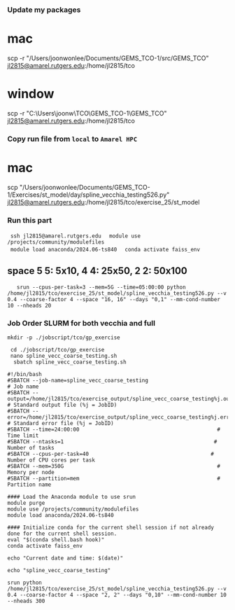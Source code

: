 ### Update my packages
# mac
scp -r "/Users/joonwonlee/Documents/GEMS_TCO-1/src/GEMS_TCO" jl2815@amarel.rutgers.edu:/home/jl2815/tco

# window
scp -r "C:\Users\joonw\TCO\GEMS_TCO-1\GEMS_TCO" jl2815@amarel.rutgers.edu:/home/jl2815/tco 

### Copy run file from ```local``` to ```Amarel HPC```
# mac

scp "/Users/joonwonlee/Documents/GEMS_TCO-1/Exercises/st_model/day/spline_vecchia_testing526.py" jl2815@amarel.rutgers.edu:/home/jl2815/tco/exercise_25/st_model


### Run this part
```  ssh jl2815@amarel.rutgers.edu  ```
```  module use /projects/community/modulefiles  ```           
```  module load anaconda/2024.06-ts840  ``` 
```  conda activate faiss_env   ```


## space 5 5: 5x10, 4 4: 25x50, 2 2: 50x100


```    srun --cpus-per-task=3 --mem=5G --time=05:00:00 python /home/jl2815/tco/exercise_25/st_model/spline_vecchia_testing526.py --v 0.4 --coarse-factor 4 --space "16, 16" --days "0,1" --mm-cond-number 10 --nheads 20    ```



### Job Order SLURM for both vecchia and full
```mkdir -p ./jobscript/tco/gp_exercise```     

```  cd ./jobscript/tco/gp_exercise  ```   
```  nano spline_vecc_coarse_testing.sh  ```        
 ```   sbatch spline_vecc_coarse_testing.sh  ```

``` 
#!/bin/bash
#SBATCH --job-name=spline_vecc_coarse_testing                            # Job name
#SBATCH --output=/home/jl2815/tco/exercise_output/spline_vecc_coarse_testing%j.out     # Standard output file (%j = JobID)
#SBATCH --error=/home/jl2815/tco/exercise_output/spline_vecc_coarse_testing%j.err # Standard error file (%j = JobID)
#SBATCH --time=24:00:00                                            # Time limit
#SBATCH --ntasks=1                                                # Number of tasks
#SBATCH --cpus-per-task=40                                       # Number of CPU cores per task
#SBATCH --mem=350G                                                 # Memory per node
#SBATCH --partition=mem                                            # Partition name

#### Load the Anaconda module to use srun 
module purge                                              
module use /projects/community/modulefiles                 
module load anaconda/2024.06-ts840 

#### Initialize conda for the current shell session if not already done for the current shell session.
eval "$(conda shell.bash hook)"
conda activate faiss_env

echo "Current date and time: $(date)"

echo "spline_vecc_coarse_testing"

srun python /home/jl2815/tco/exercise_25/st_model/spline_vecchia_testing526.py --v 0.4 --coarse-factor 4 --space "2, 2" --days "0,10" --mm-cond-number 10 --nheads 300

```








